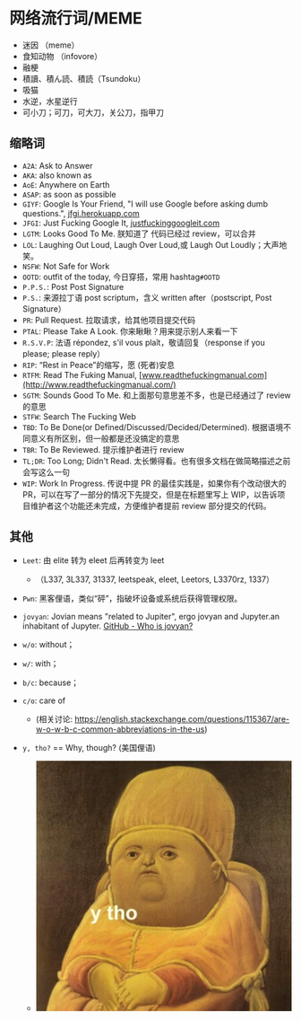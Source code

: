 # 网络流行词/MEME

- 迷因 （meme）
- 食知动物 （infovore）
- 融梗
- 積讀、積ん読、積読（Tsundoku）
- 吸猫
- 水逆，水星逆行
- 可小刀；可刀，可大刀，关公刀，指甲刀

## 缩略词

- `A2A`: Ask to Answer
- `AKA`: also known as
- `AoE`: Anywhere on Earth
- `ASAP`: as soon as possible
- `GIYF`: Google Is Your Friend, "I will use Google before asking dumb questions.", [jfgi.herokuapp.com](http://jfgi.herokuapp.com/)
- `JFGI`: Just Fucking Google It, [justfuckinggoogleit.com](http://justfuckinggoogleit.com/)
- `LGTM`: Looks Good To Me. 朕知道了 代码已经过 review，可以合并
- `LOL`: Laughing Out Loud, Laugh Over Loud,或 Laugh Out Loudly；大声地笑。
- `NSFW`: Not Safe for Work
- `OOTD`: outfit of the today, 今日穿搭，常用 hashtag`#OOTD`
- `P.P.S.`: Post Post Signature
- `P.S.`: 来源拉丁语 post scriptum，含义 written after（postscript, Post Signature）
- `PR`: Pull Request. 拉取请求，给其他项目提交代码
- `PTAL`: Please Take A Look. 你来瞅瞅？用来提示别人来看一下
- `R.S.V.P`: 法语 répondez, s'il vous plaît，敬请回复（response if you please; please reply）
- `RIP`: “Rest in Peace”的缩写，愿 (死者)安息
- `RTFM`: Read The Fuking Manual, [www.readthefuckingmanual.com](http://www.readthefuckingmanual.com/)
- `SGTM`: Sounds Good To Me. 和上面那句意思差不多，也是已经通过了 review 的意思
- `STFW`: Search The Fucking Web
- `TBD`: To Be Done(or Defined/Discussed/Decided/Determined). 根据语境不同意义有所区别，但一般都是还没搞定的意思
- `TBR`: To Be Reviewed. 提示维护者进行 review
- `TL;DR`: Too Long; Didn't Read. 太长懒得看。也有很多文档在做简略描述之前会写这么一句
- `WIP`: Work In Progress. 传说中提 PR 的最佳实践是，如果你有个改动很大的 PR，可以在写了一部分的情况下先提交，但是在标题里写上 WIP，以告诉项目维护者这个功能还未完成，方便维护者提前 review 部分提交的代码。

## 其他

- `Leet`: 由 elite 转为 eleet 后再转变为 leet
  - （L337, 3L337, 31337, leetspeak, eleet, Leetors, L3370rz, 1337）
- `Pwn`: 黑客俚语，类似“砰”，指破坏设备或系统后获得管理权限。
- `jovyan`: Jovian means "related to Jupiter", ergo jovyan and Jupyter.an inhabitant of Jupyter. [GitHub - Who is jovyan?](https://github.com/jupyter/docker-stacks/issues/358)

- `w/o`: without；
- `w/`: with；
- `b/c`: because；
- `c/o`: care of
  - (相关讨论: https://english.stackexchange.com/questions/115367/are-w-o-w-b-c-common-abbreviations-in-the-us)
- `y, tho?` == Why, though? (美国俚语)
  - ![](../images/ytho.jpg)
